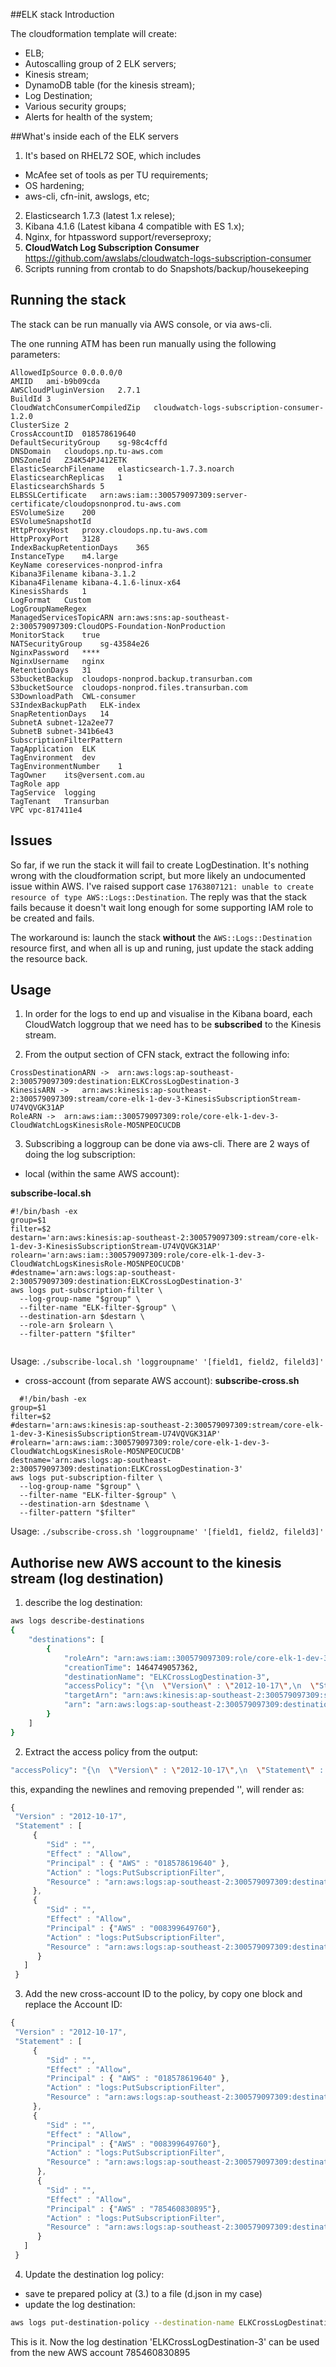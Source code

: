 ##ELK stack Introduction

The cloudformation template will create:

 - ELB;
 - Autoscalling group of 2 ELK servers;
 - Kinesis stream;
 - DynamoDB table (for the kinesis stream);
 - Log Destination;
 - Various security groups;
 - Alerts for health of the system;

 
##What's inside each of the ELK servers

1. It's based on RHEL72 SOE, which includes 
  - McAfee set of tools as per TU requirements; 
  - OS hardening;
  - aws-cli, cfn-init, awslogs, etc;
  
2. Elasticsearch 1.7.3 (latest 1.x relese);
3. Kibana 4.1.6 (Latest kibana 4 compatible with ES 1.x);
4. Nginx, for htpassword support/reverseproxy;
4. **CloudWatch Log Subscription Consumer** https://github.com/awslabs/cloudwatch-logs-subscription-consumer
5. Scripts running from crontab to do Snapshots/backup/housekeeping

## Running the stack
The stack can be run manually via AWS console, or via aws-cli.

The one running ATM has been run manually using the following parameters:

```
AllowedIpSource	0.0.0.0/0
AMIID	ami-b9b09cda
AWSCloudPluginVersion	2.7.1
BuildId	3
CloudWatchConsumerCompiledZip	cloudwatch-logs-subscription-consumer-1.2.0
ClusterSize	2
CrossAccountID	018578619640
DefaultSecurityGroup	sg-98c4cffd
DNSDomain	cloudops.np.tu-aws.com
DNSZoneId	Z34K54PJ412ETK
ElasticSearchFilename	elasticsearch-1.7.3.noarch
ElasticsearchReplicas	1
ElasticsearchShards	5
ELBSSLCertificate	arn:aws:iam::300579097309:server-certificate/cloudopsnonprod.tu-aws.com
ESVolumeSize	200
ESVolumeSnapshotId	
HttpProxyHost	proxy.cloudops.np.tu-aws.com
HttpProxyPort	3128
IndexBackupRetentionDays	365
InstanceType	m4.large
KeyName	coreservices-nonprod-infra
Kibana3Filename	kibana-3.1.2
Kibana4Filename	kibana-4.1.6-linux-x64
KinesisShards	1
LogFormat	Custom
LogGroupNameRegex	
ManagedServicesTopicARN	arn:aws:sns:ap-southeast-2:300579097309:CloudOPS-Foundation-NonProduction
MonitorStack	true
NATSecurityGroup	sg-43584e26
NginxPassword	****
NginxUsername	nginx
RetentionDays	31
S3bucketBackup	cloudops-nonprod.backup.transurban.com
S3bucketSource	cloudops-nonprod.files.transurban.com
S3DownloadPath	CWL-consumer
S3IndexBackupPath	ELK-index
SnapRetentionDays	14
SubnetA	subnet-12a2ee77
SubnetB	subnet-341b6e43
SubscriptionFilterPattern	
TagApplication	ELK
TagEnvironment	dev
TagEnvironmentNumber	1
TagOwner	its@versent.com.au
TagRole	app
TagService	logging
TagTenant	Transurban
VPC	vpc-817411e4
``` 


## Issues
So far, if we run the stack it will fail to create LogDestination. It's nothing wrong with the cloudformation script, but more likely an undocumented issue within AWS. I've raised support case `1763807121: unable to create resource of type AWS::Logs::Destination`.  The reply was that the stack fails because it doesn't wait long enough for some supporting IAM role to be created and fails.

The workaround is: launch the stack **without** the `AWS::Logs::Destination` resource first, and when all is up and runing, just update the stack adding the resource back. 


## Usage
1. In order for the logs to end up and visualise in the Kibana board,  each CloudWatch loggroup that we need has to be **subscribed** to the Kinesis stream.

2. From the output section of CFN stack, extract the following info:

```
CrossDestinationARN ->	arn:aws:logs:ap-southeast-2:300579097309:destination:ELKCrossLogDestination-3
KinesisARN -> 	arn:aws:kinesis:ap-southeast-2:300579097309:stream/core-elk-1-dev-3-KinesisSubscriptionStream-U74VQVGK31AP
RoleARN ->	arn:aws:iam::300579097309:role/core-elk-1-dev-3-CloudWatchLogsKinesisRole-MO5NPEOCUCDB
``` 

3. Subscribing a loggroup can be done via aws-cli. There are 2 ways of doing the log subscription:
  - local (within the same AWS account):

**subscribe-local.sh**

```
#!/bin/bash -ex
group=$1
filter=$2
destarn='arn:aws:kinesis:ap-southeast-2:300579097309:stream/core-elk-1-dev-3-KinesisSubscriptionStream-U74VQVGK31AP'
rolearn='arn:aws:iam::300579097309:role/core-elk-1-dev-3-CloudWatchLogsKinesisRole-MO5NPEOCUCDB'
#destname='arn:aws:logs:ap-southeast-2:300579097309:destination:ELKCrossLogDestination-3'
aws logs put-subscription-filter \
  --log-group-name "$group" \
  --filter-name "ELK-filter-$group" \
  --destination-arn $destarn \
  --role-arn $rolearn \
  --filter-pattern "$filter"
  
```
Usage:
`./subscribe-local.sh 'loggroupname' '[field1, field2, fileld3]'`



  - cross-account (from separate AWS account):
**subscribe-cross.sh**
  
```
  #!/bin/bash -ex
group=$1
filter=$2
#destarn='arn:aws:kinesis:ap-southeast-2:300579097309:stream/core-elk-1-dev-3-KinesisSubscriptionStream-U74VQVGK31AP'
#rolearn='arn:aws:iam::300579097309:role/core-elk-1-dev-3-CloudWatchLogsKinesisRole-MO5NPEOCUCDB'
destname='arn:aws:logs:ap-southeast-2:300579097309:destination:ELKCrossLogDestination-3'
aws logs put-subscription-filter \
  --log-group-name "$group" \
  --filter-name "ELK-filter-$group" \
  --destination-arn $destname \
  --filter-pattern "$filter"
```
Usage:
`./subscribe-cross.sh 'loggroupname' '[field1, field2, fileld3]'`


## Authorise new AWS account to the kinesis stream (log destination)

1. describe the log destination:

```sh
aws logs describe-destinations
{
    "destinations": [
        {
            "roleArn": "arn:aws:iam::300579097309:role/core-elk-1-dev-3-CloudWatchLogsKinesisRole-MO5NPEOCUCDB",
            "creationTime": 1464749057362,
            "destinationName": "ELKCrossLogDestination-3",
            "accessPolicy": "{\n  \"Version\" : \"2012-10-17\",\n  \"Statement\" : [\n    {\n      \"Sid\" : \"\",\n      \"Effect\" : \"Allow\",\n      \"Principal\" : {\n        \"AWS\" : \"018578619640\"\n      },\n      \"Action\" : \"logs:PutSubscriptionFilter\",\n      \"Resource\" : \"arn:aws:logs:ap-southeast-2:300579097309:destination:ELKCrossLogDestination-3\"\n    },\n    {\n      \"Sid\" : \"\",\n      \"Effect\" : \"Allow\",\n      \"Principal\" : {\n        \"AWS\" : \"008399649760\"\n      },\n      \"Action\" : \"logs:PutSubscriptionFilter\",\n      \"Resource\" : \"arn:aws:logs:ap-southeast-2:300579097309:destination:ELKCrossLogDestination-3\"\n    }\n  ]\n}\n",
            "targetArn": "arn:aws:kinesis:ap-southeast-2:300579097309:stream/core-elk-1-dev-3-KinesisSubscriptionStream-U74VQVGK31AP",
            "arn": "arn:aws:logs:ap-southeast-2:300579097309:destination:ELKCrossLogDestination-3"
        }
    ]
}

```

2. Extract the access policy from the output:

```sh
"accessPolicy": "{\n  \"Version\" : \"2012-10-17\",\n  \"Statement\" : [\n    {\n      \"Sid\" : \"\",\n      \"Effect\" : \"Allow\",\n      \"Principal\" : {\n        \"AWS\" : \"018578619640\"\n      },\n      \"Action\" : \"logs:PutSubscriptionFilter\",\n      \"Resource\" : \"arn:aws:logs:ap-southeast-2:300579097309:destination:ELKCrossLogDestination-3\"\n    },\n    {\n      \"Sid\" : \"\",\n      \"Effect\" : \"Allow\",\n      \"Principal\" : {\n        \"AWS\" : \"008399649760\"\n      },\n      \"Action\" : \"logs:PutSubscriptionFilter\",\n      \"Resource\" : \"arn:aws:logs:ap-southeast-2:300579097309:destination:ELKCrossLogDestination-3\"\n    }\n  ]\n}\n",
```
this, expanding the newlines and removing prepended '\',  will render as:

```js
{
 "Version" : "2012-10-17",
 "Statement" : [
     {
        "Sid" : "",
        "Effect" : "Allow",
        "Principal" : { "AWS" : "018578619640" },
        "Action" : "logs:PutSubscriptionFilter",
        "Resource" : "arn:aws:logs:ap-southeast-2:300579097309:destination:ELKCrossLogDestination-3"
     },
     {
        "Sid" : "",
        "Effect" : "Allow",
        "Principal" : {"AWS" : "008399649760"},
        "Action" : "logs:PutSubscriptionFilter",
        "Resource" : "arn:aws:logs:ap-southeast-2:300579097309:destination:ELKCrossLogDestination-3"
      }
   ]
 }
```

3. Add the new cross-account ID to the policy, by copy one block and replace the Account ID:

```js
{
 "Version" : "2012-10-17",
 "Statement" : [
     {
        "Sid" : "",
        "Effect" : "Allow",
        "Principal" : { "AWS" : "018578619640" },
        "Action" : "logs:PutSubscriptionFilter",
        "Resource" : "arn:aws:logs:ap-southeast-2:300579097309:destination:ELKCrossLogDestination-3"
     },
     {
        "Sid" : "",
        "Effect" : "Allow",
        "Principal" : {"AWS" : "008399649760"},
        "Action" : "logs:PutSubscriptionFilter",
        "Resource" : "arn:aws:logs:ap-southeast-2:300579097309:destination:ELKCrossLogDestination-3"
      },
      {
        "Sid" : "",
        "Effect" : "Allow",
        "Principal" : {"AWS" : "785460830895"},
        "Action" : "logs:PutSubscriptionFilter",
        "Resource" : "arn:aws:logs:ap-southeast-2:300579097309:destination:ELKCrossLogDestination-3"
      }
   ]
 }

```

4. Update the destination log policy:
 - save te prepared policy at (3.) to a file (d.json in my case)
 - update the log destination:
```sh
aws logs put-destination-policy --destination-name ELKCrossLogDestination-3 --access-policy file://d.json
```

This is it. Now the log destination 'ELKCrossLogDestination-3' can be used from the new AWS account 785460830895
